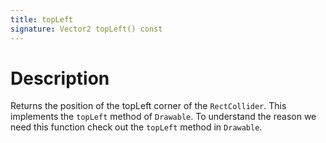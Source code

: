 ```yaml
---
title: topLeft
signature: Vector2 topLeft() const
---
```


# Description
Returns the position of the topLeft corner of the `RectCollider`. This implements the `topLeft` method of `Drawable`. To understand the reason we need this function check out the `topLeft` method in `Drawable`.
